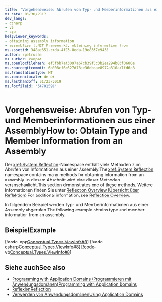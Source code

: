 ```yaml
---
title: 'Vorgehensweise: Abrufen von Typ- und Memberinformationen aus einer Assembly'
ms.date: 03/30/2017
dev_langs:
- csharp
- vb
- cpp
helpviewer_keywords:
- obtaining assembly information
- assemblies [.NET Framework], obtaining information from
ms.assetid: 348ae651-ccda-4f13-8eda-19e8337e9438
author: rpetrusha
ms.author: ronpet
ms.openlocfilehash: ef3fbb7af3097a67cb39f0c3b2ee294b86f0600e
ms.sourcegitcommit: 6b308cf6d627d78ee36dbbae8972a310ac7fd6c8
ms.translationtype: HT
ms.contentlocale: de-DE
ms.lasthandoff: 01/23/2019
ms.locfileid: "54701598"
---
```

# <a name="how-to-obtain-type-and-member-information-from-an-assembly"></a><span data-ttu-id="0b0d9-102">Vorgehensweise: Abrufen von Typ- und Memberinformationen aus einer Assembly</span><span class="sxs-lookup"><span data-stu-id="0b0d9-102">How to: Obtain Type and Member Information from an Assembly</span></span>
<span data-ttu-id="0b0d9-103">Der <xref:System.Reflection>-Namespace enthält viele Methoden zum Abrufen von Informationen aus einer Assembly.</span><span class="sxs-lookup"><span data-stu-id="0b0d9-103">The <xref:System.Reflection> namespace contains many methods for obtaining information from an assembly.</span></span> <span data-ttu-id="0b0d9-104">In diesem Abschnitt wird eine dieser Methoden veranschaulicht.</span><span class="sxs-lookup"><span data-stu-id="0b0d9-104">This section demonstrates one of these methods.</span></span> <span data-ttu-id="0b0d9-105">Weitere Informationen finden Sie unter [Reflection Overview (Übersicht über Reflektion)](../../../docs/framework/reflection-and-codedom/reflection.md).</span><span class="sxs-lookup"><span data-stu-id="0b0d9-105">For additional information, see [Reflection Overview](../../../docs/framework/reflection-and-codedom/reflection.md).</span></span>  
  
 <span data-ttu-id="0b0d9-106">In folgendem Beispiel werden Typ- und Memberinformationen aus einer Assembly abgerufen.</span><span class="sxs-lookup"><span data-stu-id="0b0d9-106">The following example obtains type and member information from an assembly.</span></span>  
  
## <a name="example"></a><span data-ttu-id="0b0d9-107">Beispiel</span><span class="sxs-lookup"><span data-stu-id="0b0d9-107">Example</span></span>  
 [!code-cpp[Conceptual.Types.ViewInfo#8](../../../samples/snippets/cpp/VS_Snippets_CLR/conceptual.types.viewinfo/cpp/source6.cpp#8)]
 [!code-csharp[Conceptual.Types.ViewInfo#8](../../../samples/snippets/csharp/VS_Snippets_CLR/conceptual.types.viewinfo/cs/source6.cs#8)]
 [!code-vb[Conceptual.Types.ViewInfo#8](../../../samples/snippets/visualbasic/VS_Snippets_CLR/conceptual.types.viewinfo/vb/source6.vb#8)]  
  
## <a name="see-also"></a><span data-ttu-id="0b0d9-108">Siehe auch</span><span class="sxs-lookup"><span data-stu-id="0b0d9-108">See also</span></span>
- [<span data-ttu-id="0b0d9-109">Programming with Application Domains (Programmieren mit Anwendungsdomänen)</span><span class="sxs-lookup"><span data-stu-id="0b0d9-109">Programming with Application Domains</span></span>](./application-domains.md#programming-with-application-domains)
- [<span data-ttu-id="0b0d9-110">Reflexion</span><span class="sxs-lookup"><span data-stu-id="0b0d9-110">Reflection</span></span>](../../../docs/framework/reflection-and-codedom/reflection.md)
- [<span data-ttu-id="0b0d9-111">Verwenden von Anwendungsdomänen</span><span class="sxs-lookup"><span data-stu-id="0b0d9-111">Using Application Domains</span></span>](../../../docs/framework/app-domains/use.md)
